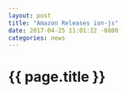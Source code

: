 ```yaml
---
layout: post
title: "Amazon Releases ion-js"
date: 2017-04-25 11:01:22 -0800
categories: news
---
```


# {{ page.title }}